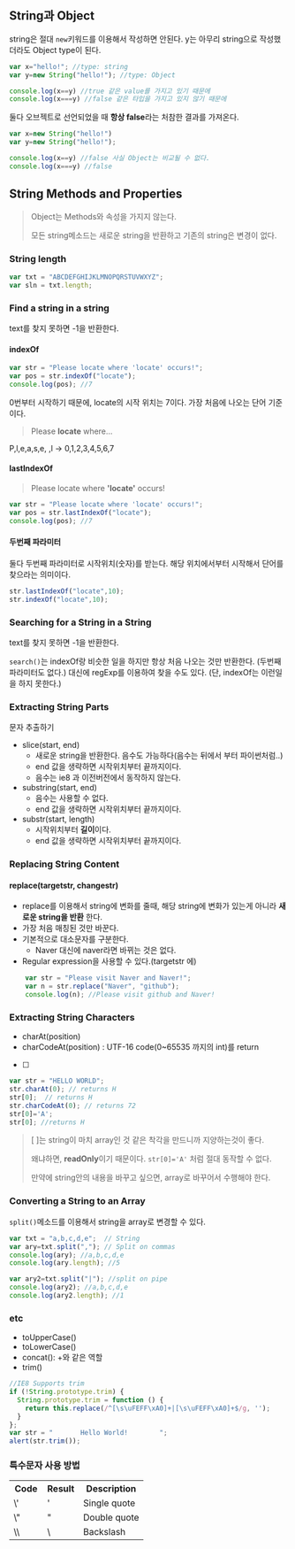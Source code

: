 ## String과 Object
string은 절대 ```new```키워드를 이용해서 작성하면 안된다.
y는 아무리 string으로 작성했더라도 Object type이 된다.
```js
var x="hello!"; //type: string
var y=new String("hello!"); //type: Object

console.log(x==y) //true 같은 value를 가지고 있기 때문에
console.log(x===y) //false 같은 타입을 가지고 있지 않기 때문에
```
둘다 오브젝트로 선언되었을 때 **항상 false**라는 처참한 결과를 가져온다.
```js
var x=new String("hello!")
var y=new String("hello!");

console.log(x==y) //false 사실 Object는 비교될 수 없다.
console.log(x===y) //false 
```
## String Methods and Properties
> Object는 Methods와 속성을 가지지 않는다.
>
> 모든 string메소드는 새로운 string을 반환하고 기존의 string은 변경이 없다.

### String length
```js
var txt = "ABCDEFGHIJKLMNOPQRSTUVWXYZ";
var sln = txt.length;
```

### Find a string in a string
text를 찾지 못하면 -1을 반환한다.
#### indexOf
```js
var str = "Please locate where 'locate' occurs!";
var pos = str.indexOf("locate");
console.log(pos); //7
```
0번부터 시작하기 때문에, locate의 시작 위치는 7이다. 가장 처음에 나오는 단어 기준이다.
> Please **locate** where...

P,l,e,a,s,e, ,l -> 0,1,2,3,4,5,6,7

#### lastIndexOf
> Please locate where **'locate'** occurs!
```js
var str = "Please locate where 'locate' occurs!";
var pos = str.lastIndexOf("locate");
console.log(pos); //7
```

#### 두번째 파라미터
둘다 두번째 파라미터로 시작위치(숫자)를 받는다. 해당 위치에서부터 시작해서 단어를 찾으라는 의미이다.
```js
str.lastIndexOf("locate",10);
str.indexOf("locate",10);
```
### Searching for a String in a String
text를 찾지 못하면 -1을 반환한다.

```search()```는 indexOf랑 비슷한 일을 하지만 항상 처음 나오는 것만 반환한다. (두번째 파라미터도 없다.) 대신에 regExp를 이용하여 찾을 수도 있다. (단, indexOf는 이런일을 하지 못한다.)

### Extracting String Parts
문자 추출하기

- slice(start, end)
    - 새로운 string을 반환한다. 음수도 가능하다(음수는 뒤에서 부터 파이썬처럼..)
    - end 값을 생략하면 시작위치부터 끝까지이다.
    - 음수는 ie8 과 이전버전에서 동작하지 않는다.
- substring(start, end)
    - 음수는 사용할 수 없다.
    - end 값을 생략하면 시작위치부터 끝까지이다.
- substr(start, length)
    - 시작위치부터 **길이**이다.
    - end 값을 생략하면 시작위치부터 끝까지이다.

### Replacing String Content
#### replace(targetstr, changestr)
- replace를 이용해서 string에 변화를 줄때, 해당 string에 변화가 있는게 아니라 **새로운 string을 반환** 한다.
- 가장 처음 매칭된 것만 바꾼다.
- 기본적으로 대소문자를 구분한다.
    - Naver 대신에 naver라면 바뀌는 것은 없다.
- Regular expression을 사용할 수 있다.(targetstr 에)
```js
    var str = "Please visit Naver and Naver!";
    var n = str.replace("Naver", "github");
    console.log(n); //Please visit github and Naver!
```

### Extracting String Characters
- charAt(position)
- charCodeAt(position) : UTF-16 code(0~65535 까지의 int)를 return
- [ ]
```js
var str = "HELLO WORLD";
str.charAt(0); // returns H
str[0];  // returns H
str.charCodeAt(0); // returns 72
str[0]='A';
str[0]; //returns H
```
>[  ]는 string이 마치 array인 것 같은 착각을 만드니까 지양하는것이 좋다.
>
>왜냐하면, **readOnly**이기 때문이다. ```str[0]='A'``` 처럼 절대 동작할 수 없다. 
>
>만약에 string안의 내용을 바꾸고 싶으면, array로 바꾸어서 수행해야 한다.

### Converting a String to an Array
```split()```메소드를 이용해서 string을 array로 변경할 수 있다.
```js
var txt = "a,b,c,d,e";  // String
var ary=txt.split(","); // Split on commas
console.log(ary); //a,b,c,d,e
console.log(ary.length); //5

var ary2=txt.split("|"); //split on pipe
console.log(ary2); //a,b,c,d,e
console.log(ary2.length); //1
```

### etc
- toUpperCase()
- toLowerCase()
- concat(): +와 같은 역할
- trim()
```js
//IE8 Supports trim
if (!String.prototype.trim) {
  String.prototype.trim = function () {
    return this.replace(/^[\s\uFEFF\xA0]+|[\s\uFEFF\xA0]+$/g, '');
  }
};
var str = "       Hello World!        ";
alert(str.trim());
```


### 특수문자 사용 방법
<table>
<tbody><tr>
  <th width="25%">Code</th>
  <th>Result</th>
  <th>Description</th>
</tr>
<tr>
  <td>\'</td>
  <td>'</td>
  <td>Single quote</td>
</tr>
<tr>
  <td>\"</td>
  <td>"</td>
  <td>Double quote</td>
</tr>
<tr>
  <td>\\</td>
  <td>\</td>
  <td>Backslash</td>
</tr>
</tbody></table>